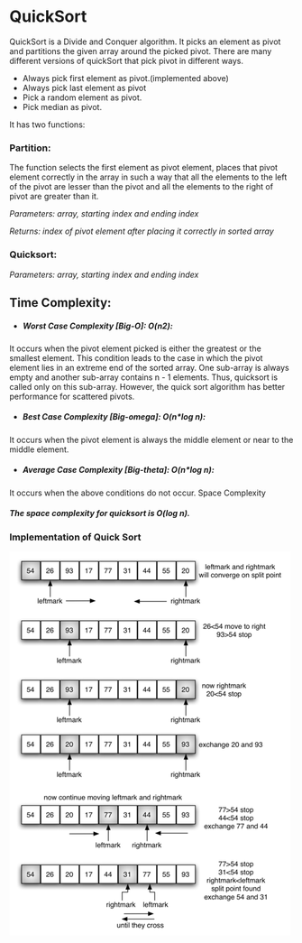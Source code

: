 # QuickSort

QuickSort is a Divide and Conquer algorithm. It picks an element as pivot and partitions the given array around the picked pivot. There are many different versions of quickSort that pick pivot in different ways.

- Always pick first element as pivot.(implemented above)
- Always pick last element as pivot
- Pick a random element as pivot.
- Pick median as pivot.

It has two functions:
### Partition:
The function selects the first element as pivot element, places that pivot element correctly in the array in such a way that all the elements to the left of the pivot are lesser than the pivot and all the elements to the right of pivot are greater than it.

*Parameters: array, starting index and ending index*

*Returns: index of pivot element after placing it correctly in sorted array*

### Quicksort:


*Parameters: array, starting index and ending index*

## Time Complexity:

- ##### Worst Case Complexity [Big-O]: O(n2):
It occurs when the pivot element picked is either the greatest or the smallest element.
This condition leads to the case in which the pivot element lies in an extreme end of the sorted array. One sub-array is always empty and another sub-array contains n - 1 elements. Thus, quicksort is called only on this sub-array.
However, the quick sort algorithm has better performance for scattered pivots.

- ##### Best Case Complexity [Big-omega]: O(n*log n):
It occurs when the pivot element is always the middle element or near to the middle element.

- ##### Average Case Complexity [Big-theta]: O(n*log n):
It occurs when the above conditions do not occur.
Space Complexity

##### *The space complexity for quicksort is O(log n).*

### Implementation of Quick Sort
![](quicksort.png)
